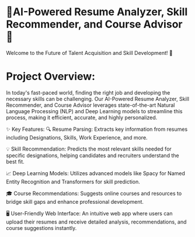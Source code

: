 # 🚀AI-Powered Resume Analyzer, Skill Recommender, and Course Advisor 🌟

Welcome to the Future of Talent Acquisition and Skill Development! 🎉

# Project Overview:
In today's fast-paced world, finding the right job and developing the necessary skills can be challenging. Our AI-Powered Resume Analyzer, Skill Recommender, and Course Advisor leverages state-of-the-art Natural Language Processing (NLP) and Deep Learning models to streamline this process, making it efficient, accurate, and highly personalized.

✨ Key Features:
🔍 Resume Parsing: Extracts key information from resumes including Designations, Skills, Work Experience, and more.

💡 Skill Recommendation: Predicts the most relevant skills needed for specific designations, helping candidates and recruiters understand the best fit.

📈 Deep Learning Models: Utilizes advanced models like Spacy for Named Entity Recognition and Transformers for skill prediction.

🎓 Course Recommendations: Suggests online courses and resources to bridge skill gaps and enhance professional development.

🖥️ User-Friendly Web Interface: An intuitive web app where users can upload their resumes and receive detailed analysis, recommendations, and course suggestions instantly.
